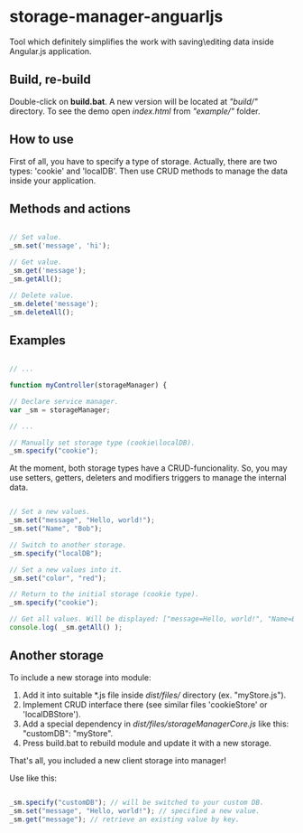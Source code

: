 # storage-manager-anguarljs
Tool which definitely simplifies the work with saving\editing data inside Angular.js application.

## Build, re-build

Double-click on **build.bat**. 
A new version will be located at *"build/"* directory.
To see the demo open *index.html* from *"example/"* folder.

## How to use

First of all, you have to specify a type of storage. Actually, there are two types: 'cookie' and 'localDB'.
Then use CRUD methods to manage the data inside your application.

## Methods and actions
    
```javascript

// Set value.
_sm.set('message', 'hi');

// Get value.
_sm.get('message');
_sm.getAll();

// Delete value.
_sm.delete('message');
_sm.deleteAll();

```

## Examples

```javascript

// ...

function myController(storageManager) {

// Declare service manager.
var _sm = storageManager;

// ...

// Manually set storage type (cookie\localDB).
_sm.specify("cookie");

```

At the moment, both storage types have a CRUD-funcionality. So, you may use setters, getters, deleters and modifiers triggers to manage the internal data.

```javascript

// Set a new values.
_sm.set("message", "Hello, world!");
_sm.set("Name", "Bob");

// Switch to another storage.
_sm.specify("localDB");

// Set a new values into it.
_sm.set("color", "red");

// Return to the initial storage (cookie type).
_sm.specify("cookie");

// Get all values. Will be displayed: ["message=Hello, world!", "Name=Bob"];
console.log( _sm.getAll() );

``` 

## Another storage

To include a new storage into module:

1. Add it into suitable *.js file inside *dist/files/* directory (ex. "myStore.js").
2. Implement CRUD interface there (see similar files 'cookieStore' or 'localDBStore').
3. Add a special dependency in *dist/files/storageManagerCore.js* like this: "customDB": "myStore".
4. Press build.bat to rebuild module and update it with a new storage.

That's all, you included a new client storage into manager!

Use like this:

```javascript

_sm.specify("customDB"); // will be switched to your custom DB.
_sm.set("message", "Hello, world!"); // specified a new value.
_sm.get("message"); // retrieve an existing value by key.

```